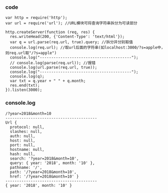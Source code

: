<h3>code</h3>

	var http = require('http');
	var url = require('url'); //URL模块可将查询字符串拆分为可读部分
	
	http.createServer(function (req, res) {
	  res.writeHead(200, {'Content-Type': 'text/html'});
	  var q = url.parse(req.url, true).query; //拆分并分别取值
	  console.log(req.url); //取url后面的字符串(如localhost:3000/?s=apple中，则req.url取"/?s=apple")
	  console.log("----------------------------------------");
	  // console.log(parse(req.url)); //报错
	  console.log(url.parse(req.url, true));
	  console.log("----------------------------------------");
	  console.log(q);
	  var txt = q.year + " " + q.month;
	  res.end(txt);
	}).listen(3000);

<h3>console.log</h3>

	/?year=2018&month=10
	----------------------------------------
	Url {
	  protocol: null,
	  slashes: null,
	  auth: null,
	  host: null,
	  port: null,
	  hostname: null,
	  hash: null,
	  search: '?year=2018&month=10',
	  query: { year: '2018', month: '10' },
	  pathname: '/',
	  path: '/?year=2018&month=10',
	  href: '/?year=2018&month=10' }
	----------------------------------------
	{ year: '2018', month: '10' }
